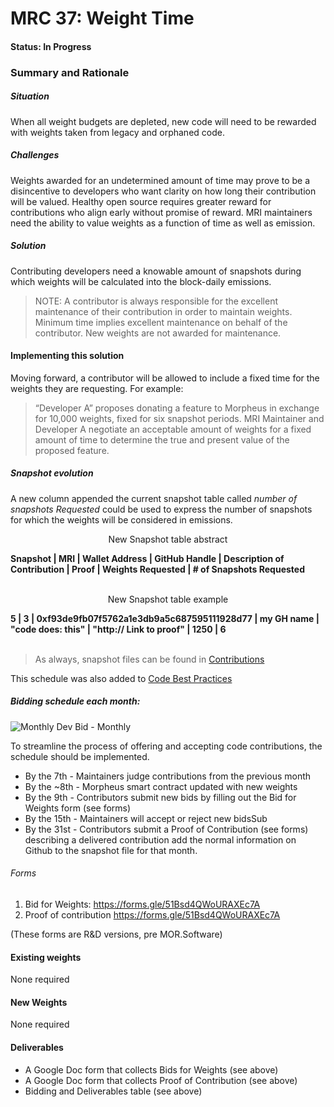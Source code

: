 # MRC 37: Weight Time 
#### Status: In Progress
### Summary and Rationale
##### Situation
When all weight budgets are depleted, new code will need to be rewarded with weights taken from legacy and orphaned code.
##### Challenges 
Weights awarded for an undetermined amount of time may prove to be a disincentive to developers who want clarity on how long their contribution will be valued.
Healthy open source requires greater reward for contributions who align early without promise of reward.
MRI maintainers need the ability to value weights as a function of time as well as emission. 
##### Solution 
Contributing developers need a knowable amount of snapshots during which weights will be calculated into the block-daily emissions.

> NOTE:  A contributor is always responsible for the excellent maintenance of their contribution in order to maintain weights.  Minimum time implies excellent maintenance on behalf of the contributor.  New weights are not awarded for maintenance.    
#### Implementing this solution 

Moving forward, a contributor will be allowed to include a fixed time for the weights they are requesting. For example:

> “Developer A” proposes donating a feature to Morpheus in exchange for 10,000 weights, fixed for six snapshot periods.
> MRI Maintainer and Developer A negotiate an acceptable amount of weights for a fixed amount of time to determine the true and present value of the proposed feature. 

##### Snapshot evolution

A new column appended the current snapshot table called _number of snapshots Requested_ could be used to express the number of snapshots for which the weights will be considered in emissions.  

<p align="center">New Snapshot table abstract</p>
<b>Snapshot | MRI | Wallet Address | GitHub Handle | Description of Contribution | Proof  | Weights Requested | # of Snapshots Requested</b>
<br><br>
<p align="center">New Snapshot table example</p>
<b>5 | 3 | 0xf93de9fb07f5762a1e3db9a5c687595111928d77 | my GH name | "code does: this" | "http:// Link to proof" | 1250 | 6</b>
<br><br>

> As always, snapshot files can be found in [Contributions](https://github.com/MorpheusAIs/Docs/tree/main/Contributions)

This schedule was also added to [Code Best Practices](https://github.com/MorpheusAIs/Docs/blob/main/!KEYDOCS%20README%20FIRST!/Code%20Providers/Code%20Contributor%20Best%20Practices.md)


##### Bidding schedule each month:

![Monthly Dev Bid - Monthly](https://github.com/MorpheusAIs/MRC/assets/76454555/b4c42782-ca45-4a87-9583-12357cab2e85)

To streamline the process of offering and accepting code contributions, the schedule should be implemented.

- By the 7th - Maintainers judge contributions from the previous month
- By the ~8th - Morpheus smart contract updated with new weights
- By the 9th - Contributors submit new bids by filling out the Bid for Weights form (see forms) 
- By the 15th - Maintainers will accept or reject new bidsSub
- By the 31st - Contributors submit a Proof of Contribution (see forms) describing a delivered contribution add the normal information on Github to the snapshot file for that month.


###### Forms
1. Bid for Weights:  https://forms.gle/51Bsd4QWoURAXEc7A
2. Proof of contribution  https://forms.gle/51Bsd4QWoURAXEc7A
   
(These forms are R&D versions, pre MOR.Software)

#### Existing weights
None required
#### New Weights
None required
#### Deliverables
- A Google Doc form that collects Bids for Weights (see above)
- A Google Doc form that collects Proof of Contribution (see above)
- Bidding and Deliverables table (see above)
